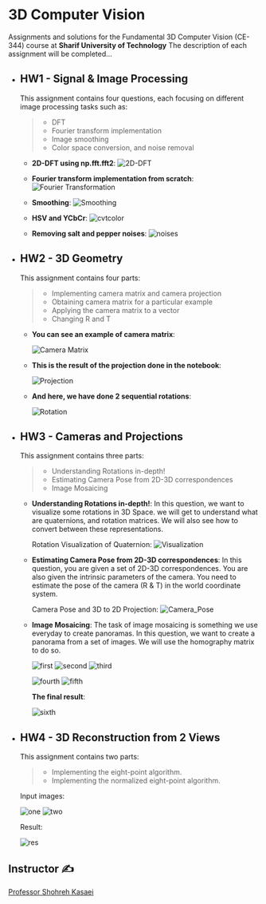 # 3D Computer Vision
Assignments and solutions for the Fundamental 3D Computer Vision (CE-344) course at **Sharif University of Technology**
The description of each assignment will be completed...

* ## HW1 - Signal & Image Processing

    This assignment contains four questions, each focusing on different image processing tasks such as:
    > * DFT
    > * Fourier transform implementation
    > * Image smoothing
    > * Color space conversion, and noise removal

    - **2D-DFT using np.fft.fft2**:
         ![2D-DFT](./Signal%20&%20Image%20Processing/2ddft.png)

    - **Fourier transform implementation from scratch**:
        ![Fourier Transformation](./Signal%20&%20Image%20Processing/Fourier.png)

    - **Smoothing**:
        ![Smoothing](./Signal%20&%20Image%20Processing/smoothing.png)

    - **HSV and YCbCr**:
        ![cvtcolor](./Signal%20&%20Image%20Processing/third.png)

    - **Removing salt and pepper noises**:
        ![noises](./Signal%20&%20Image%20Processing/noises.png)

* ## HW2 - 3D Geometry

    This assignment contains four parts:
    > * Implementing camera matrix and camera projection
    > * Obtaining camera matrix for a particular example
    > * Applying the camera matrix to a vector
    > * Changing R and T 

    - **You can see an example of camera matrix**:

        ![Camera Matrix](./images-readme/hw2_cameramatrix.png)

    - **This is the result of the projection done in the notebook**:

        ![Projection](./images-readme/hw2_proj.png)

    - **And here, we have done 2 sequential rotations**:

        ![Rotation](./images-readme/hw2_rot.png)


* ## HW3 - Cameras and Projections

    This assignment contains three parts:
    > * Understanding Rotations in-depth!
    > * Estimating Camera Pose from 2D-3D correspondences
    > * Image Mosaicing


    - **Understanding Rotations in-depth!**:
        In this question, we want to visualize some rotations in 3D Space. we will get to understand what are quaternions, and rotation matrices. We will also see how to convert between these representations.

        Rotation Visualization of Quaternion:
        ![Visualization](./images-readme/hw3_vis.png)

    - **Estimating Camera Pose from 2D-3D correspondences**:
        In this question, you are given a set of 2D-3D correspondences. You are also given the intrinsic parameters of the camera. You need to estimate the pose of the camera (R & T) in the world coordinate system.

        Camera Pose and 3D to 2D Projection:
        ![Camera_Pose](/images-readme/hw3_pos.png)

    - **Image Mosaicing**:
        The task of image mosaicing is something we use everyday to create panoramas. In this question, we want to create a panorama from a set of images. We will use the homography matrix to do so.

        ![first](./images-readme/hw3-1.png)
        ![second](./images-readme/hw3-2.png)
        ![third](./images-readme/hw3-3.png)

        ![fourth](./images-readme/hw3-4.png)
        ![fifth](./images-readme/hw3_5.png)
 
      **The final result**:
      
        ![sixth](./images-readme/hw3_final.png)

* ## HW4 - 3D Reconstruction from 2 Views

    This assignment contains two parts:
    > * Implementing the eight-point algorithm.
    > * Implementing the normalized eight-point algorithm.

    Input images:

    ![one](./3D%20Reconstruction%20from%202%20Views/im1.jpg)
    ![two](./3D%20Reconstruction%20from%202%20Views/im2.jpg)

    Result:

    ![res](./3D%20Reconstruction%20from%202%20Views/image.png)

## Instructor ✍
[Professor Shohreh Kasaei](https://scholar.google.com/citations?user=mvx4PvgAAAAJ&hl=en)
